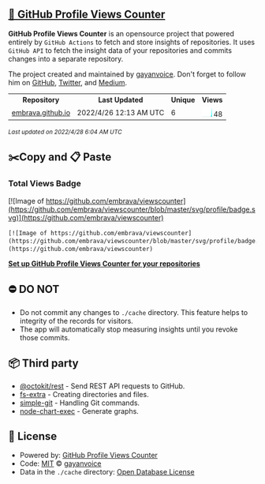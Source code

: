 ## [🚀 GitHub Profile Views Counter](https://github.com/gayanvoice/github-profile-views-counter)
**GitHub Profile Views Counter** is an opensource project that powered entirely by  `GitHub Actions` to fetch and store insights of repositories.
It uses `GitHub API` to fetch the insight data of your repositories and commits changes into a separate repository.

The project created and maintained by [gayanvoice](https://github.com/gayanvoice). Don't forget to follow him on [GitHub](https://github.com/gayanvoice), [Twitter](https://twitter.com/gayanvoice), and [Medium](https://gayanvoice.medium.com/).

<table>
	<tr>
		<th>
			Repository
		</th>
		<th>
			Last Updated
		</th>
		<th>
			Unique
		</th>
		<th>
			Views
		</th>
	</tr>
	<tr>
		<td>
			<a href="https://github.com/embrava/viewscounter/tree/master/readme/150410385/year.md">
				embrava.github.io
			</a>
		</td>
		<td>
			2022/4/26 12:13 AM UTC
		</td>
		<td>
			6
		</td>
		<td>
			<img alt="Response time graph" src="https://github.com/embrava/viewscounter/raw/master/graph/150410385/small/year.png" height="20"> 48
		</td>
	</tr>
</table>

<small><i>Last updated on 2022/4/28 6:04 AM UTC</i></small>

## ✂️Copy and 📋 Paste
### Total Views Badge
[![Image of https://github.com/embrava/viewscounter](https://github.com/embrava/viewscounter/blob/master/svg/profile/badge.svg)](https://github.com/embrava/viewscounter)

```readme
[![Image of https://github.com/embrava/viewscounter](https://github.com/embrava/viewscounter/blob/master/svg/profile/badge.svg)](https://github.com/embrava/viewscounter)
```
[**Set up GitHub Profile Views Counter for your repositories**](https://github.com/gayanvoice/github-profile-views-counter)
## ⛔ DO NOT
- Do not commit any changes to `./cache` directory. This feature helps to integrity of the records for visitors.
- The app will automatically stop measuring insights until you revoke those commits.
## 📦 Third party

- [@octokit/rest](https://www.npmjs.com/package/@octokit/rest) - Send REST API requests to GitHub.
- [fs-extra](https://www.npmjs.com/package/fs-extra) - Creating directories and files.
- [simple-git](https://www.npmjs.com/package/simple-git) - Handling Git commands.
- [node-chart-exec](https://www.npmjs.com/package/node-chart-exec) - Generate graphs.
## 📄 License
- Powered by: [GitHub Profile Views Counter](https://github.com/gayanvoice/github-profile-views-counter)
- Code: [MIT](./LICENSE) © [gayanvoice](https://github.com/gayanvoice)
- Data in the `./cache` directory: [Open Database License](https://opendatacommons.org/licenses/odbl/1-0/)